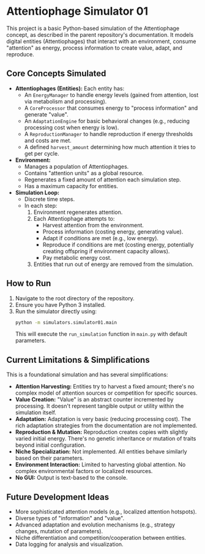 # Attentiophage Simulator 01

This project is a basic Python-based simulation of the Attentiophage concept, as described in the parent repository's documentation. It models digital entities (Attentiophages) that interact with an environment, consume "attention" as energy, process information to create value, adapt, and reproduce.

## Core Concepts Simulated

*   **Attentiophages (Entities):** Each entity has:
    *   An `EnergyManager` to handle energy levels (gained from attention, lost via metabolism and processing).
    *   A `CoreProcessor` that consumes energy to "process information" and generate "value".
    *   An `AdaptationEngine` for basic behavioral changes (e.g., reducing processing cost when energy is low).
    *   A `ReproductionManager` to handle reproduction if energy thresholds and costs are met.
    *   A defined `harvest_amount` determining how much attention it tries to get per cycle.
*   **Environment:**
    *   Manages a population of Attentiophages.
    *   Contains "attention units" as a global resource.
    *   Regenerates a fixed amount of attention each simulation step.
    *   Has a maximum capacity for entities.
*   **Simulation Loop:**
    *   Discrete time steps.
    *   In each step:
        1.  Environment regenerates attention.
        2.  Each Attentiophage attempts to:
            *   Harvest attention from the environment.
            *   Process information (costing energy, generating value).
            *   Adapt if conditions are met (e.g., low energy).
            *   Reproduce if conditions are met (costing energy, potentially creating offspring if environment capacity allows).
            *   Pay metabolic energy cost.
        3.  Entities that run out of energy are removed from the simulation.

## How to Run

1.  Navigate to the root directory of the repository.
2.  Ensure you have Python 3 installed.
3.  Run the simulator directly using:
    ```bash
    python -m simulators.simulator01.main
    ```
    This will execute the `run_simulation` function in `main.py` with default parameters.

## Current Limitations & Simplifications

This is a foundational simulation and has several simplifications:

*   **Attention Harvesting:** Entities try to harvest a fixed amount; there's no complex model of attention sources or competition for specific sources.
*   **Value Creation:** "Value" is an abstract counter incremented by processing. It doesn't represent tangible output or utility within the simulation itself.
*   **Adaptation:** Adaptation is very basic (reducing processing cost). The rich adaptation strategies from the documentation are not implemented.
*   **Reproduction & Mutation:** Reproduction creates copies with slightly varied initial energy. There's no genetic inheritance or mutation of traits beyond initial configuration.
*   **Niche Specialization:** Not implemented. All entities behave similarly based on their parameters.
*   **Environment Interaction:** Limited to harvesting global attention. No complex environmental factors or localized resources.
*   **No GUI:** Output is text-based to the console.

## Future Development Ideas

*   More sophisticated attention models (e.g., localized attention hotspots).
*   Diverse types of "information" and "value".
*   Advanced adaptation and evolution mechanisms (e.g., strategy changes, mutation of parameters).
*   Niche differentiation and competition/cooperation between entities.
*   Data logging for analysis and visualization.

